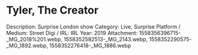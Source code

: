 # Tyler, The Creator

Description: Surprise London show
Category: Live, Surprise
Platform / Medium: Street
Digi / IRL: IRL
Year: 2019
Attachment: 1558356396715-_MG_2018%201.webp, 1558352582513-_MG_2143.webp, 1558352290575-_MG_1892.webp, 1558352276418-_MG_1886.webp